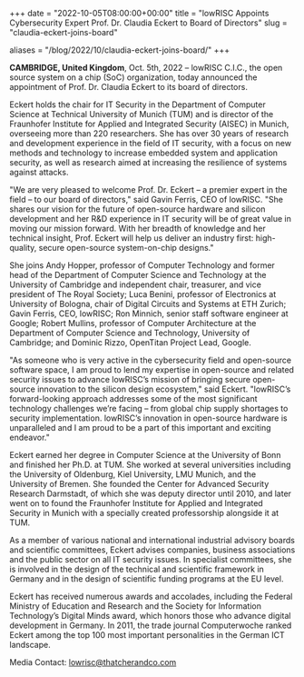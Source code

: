 +++
date = "2022-10-05T08:00:00+00:00"
title = "lowRISC Appoints Cybersecurity Expert Prof. Dr. Claudia Eckert to Board of Directors"
slug = "claudia-eckert-joins-board"

aliases = "/blog/2022/10/claudia-eckert-joins-board/"
+++

**CAMBRIDGE, United Kingdom**, Oct. 5th, 2022 – lowRISC C.I.C., the open source system on a chip (SoC) organization, today announced the appointment of Prof. Dr. Claudia Eckert to its board of directors.

Eckert holds the chair for IT Security in the Department of Computer Science at Technical University of Munich (TUM) and is director of the Fraunhofer Institute for Applied and Integrated Security (AISEC) in Munich, overseeing more than 220 researchers. She has over 30 years of research and development experience in the field of IT security, with a focus on new methods and technology to increase embedded system and application security, as well as research aimed at increasing the resilience of systems against attacks.

"We are very pleased to welcome Prof. Dr. Eckert – a premier expert in the field – to our board of directors," said Gavin Ferris, CEO of lowRISC. "She shares our vision for the future of open-source hardware and silicon development and her R&D experience in IT security will be of great value in moving our mission forward. With her breadth of knowledge and her technical insight, Prof. Eckert will help us deliver an industry first: high-quality, secure open-source system-on-chip designs."

She joins Andy Hopper, professor of Computer Technology and former head of the Department of Computer Science and Technology at the University of Cambridge and independent chair, treasurer, and vice president of The Royal Society; Luca Benini, professor of Electronics at University of Bologna, chair of Digital Circuits and Systems at ETH Zurich; Gavin Ferris, CEO, lowRISC; Ron Minnich, senior staff software engineer at Google; Robert Mullins, professor of Computer Architecture at the Department of Computer Science and Technology, University of Cambridge; and Dominic Rizzo, OpenTitan Project Lead, Google.

"As someone who is very active in the cybersecurity field and open-source software space, I am proud to lend my expertise in open-source and related security issues to advance lowRISC’s mission of bringing secure open-source innovation to the silicon design ecosystem," said Eckert. "lowRISC’s forward-looking approach addresses some of the most significant technology challenges we’re facing – from global chip supply shortages to security implementation. lowRISC’s innovation in open-source hardware is unparalleled and I am proud to be a part of this important and exciting endeavor."

Eckert earned her degree in Computer Science at the University of Bonn and finished her Ph.D. at TUM. She worked at several universities including the University of Oldenburg, Kiel University, LMU Munich, and the University of Bremen. She founded the Center for Advanced Security Research Darmstadt, of which she was deputy director until 2010, and later went on to found the Fraunhofer Institute for Applied and Integrated Security in Munich with a specially created professorship alongside it at TUM.

As a member of various national and international industrial advisory boards and scientific committees, Eckert advises companies, business associations and the public sector on all IT security issues. In specialist committees, she is involved in the design of the technical and scientific framework in Germany and in the design of scientific funding programs at the EU level.

Eckert has received numerous awards and accolades, including the Federal Ministry of Education and Research and the Society for Information Technology’s Digital Minds award, which honors those who advance digital development in Germany. In 2011, the trade journal Computerwoche ranked Eckert among the top 100 most important personalities in the German ICT landscape.

Media Contact: [lowrisc@thatcherandco.com](mailto:lowrisc@thatcherandco.com)
